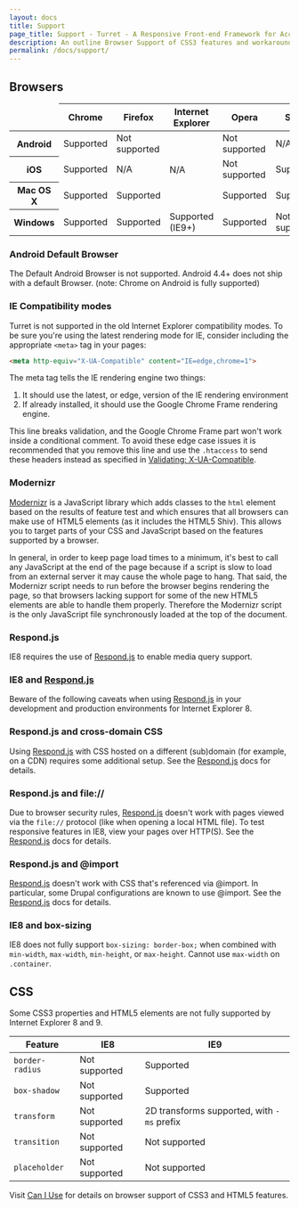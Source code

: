 ```yaml
---
layout: docs
title: Support
page_title: Support - Turret - A Responsive Front-end Framework for Accessible and Semantic Websites
description: An outline Browser Support of CSS3 features and workarounds for non-modern browsing technologies.
permalink: /docs/support/
---
```


## Browsers

<div class="table-responsive">
  <table>
    <thead>
      <tr>
        <td></td>
        <th>Chrome</th>
        <th>Firefox</th>
        <th>Internet Explorer</th>
        <th>Opera</th>
        <th>Safari</th>
      </tr>
    </thead>
    <tbody>
      <tr>
        <th>Android</th>
        <td class="is-supported">Supported</td>
        <td class="is-unsupported">Not supported</td>
        <td rowspan="3" style="vertical-align: middle;">N/A</td>
        <td class="is-unsupported">Not supported</td>
        <td>N/A</td>
      </tr>
      <tr>
        <th>iOS</th>
        <td class="is-supported">Supported</td>
        <td>N/A</td>
        <td class="is-unsupported">Not supported</td>
        <td class="is-supported">Supported</td>
      </tr>
      <tr>
        <th>Mac OS X</th>
        <td class="is-supported">Supported</td>
        <td class="is-supported">Supported</td>
        <td class="is-supported">Supported</td>
        <td class="is-supported">Supported</td>
      </tr>
      <tr>
        <th>Windows</th>
        <td class="is-supported">Supported</td>
        <td class="is-supported">Supported</td>
        <td class="is-supported">Supported (IE9+)</td>
        <td class="is-supported">Supported</td>
        <td class="is-unsupported">Not supported</td>
      </tr>
    </tbody>
  </table>
</div>

### Android Default Browser

The Default Android Browser is not supported. Android 4.4+ does not ship with a default Browser. (note: Chrome on Android is fully supported)

### IE Compatibility modes

Turret is not supported in the old Internet Explorer compatibility modes. To be sure you're using the latest rendering mode for IE, consider including the appropriate `<meta>` tag in your pages:

```html
<meta http-equiv="X-UA-Compatible" content="IE=edge,chrome=1">
```

The meta tag tells the IE rendering engine two things:

1. It should use the latest, or edge, version of the IE rendering environment
2. If already installed, it should use the Google Chrome Frame rendering engine.

This line breaks validation, and the Google Chrome Frame part won't work inside a conditional comment. To avoid these edge case issues it is recommended that you remove this line and use the `.htaccess` to send these headers instead as specified in [Validating: X-UA-Compatible](https://groups.google.com/forum/#!topic/html5boilerplate/bRtrFSrKjtI).

### Modernizr

[Modernizr](https://modernizr.com/) is a JavaScript library which adds classes to the `html` element based on the results of feature test and which ensures that all browsers can make use of HTML5 elements (as it includes the HTML5 Shiv). This allows you to target parts of your CSS and JavaScript based on the features supported by a browser.

In general, in order to keep page load times to a minimum, it's best to call any JavaScript at the end of the page because if a script is slow to load from an external server it may cause the whole page to hang. That said, the Modernizr script needs to run before the browser begins rendering the page, so that browsers lacking support for some of the new HTML5 elements are able to handle them properly. Therefore the Modernizr script is the only JavaScript file synchronously loaded at the top of the document.

### Respond.js

IE8 requires the use of [Respond.js](https://github.com/scottjehl/Respond) to enable media query support.

### IE8 and [Respond.js](https://github.com/scottjehl/Respond)

Beware of the following caveats when using [Respond.js](https://github.com/scottjehl/Respond) in your development and production environments for Internet Explorer 8.

### Respond.js and cross-domain CSS

Using [Respond.js](https://github.com/scottjehl/Respond) with CSS hosted on a different (sub)domain (for example, on a CDN) requires some additional setup. See the [Respond.js](https://github.com/scottjehl/Respond) docs for details.

### Respond.js and file://

Due to browser security rules, [Respond.js](https://github.com/scottjehl/Respond) doesn't work with pages viewed via the `file://` protocol (like when opening a local HTML file). To test responsive features in IE8, view your pages over HTTP(S). See the [Respond.js](https://github.com/scottjehl/Respond) docs for details.

### Respond.js and @import

[Respond.js](https://github.com/scottjehl/Respond) doesn't work with CSS that's referenced via @import. In particular, some Drupal configurations are known to use @import. See the [Respond.js](https://github.com/scottjehl/Respond) docs for details.

### IE8 and box-sizing

IE8 does not fully support `box-sizing: border-box;` when combined with `min-width`, `max-width`, `min-height`, or `max-height`. Cannot use `max-width` on `.container`.

## CSS

Some CSS3 properties and HTML5 elements are not fully supported by Internet Explorer 8 and 9.

<div class="table-responsive">
  <table>
    <thead>
      <tr>
        <th>Feature</th>
        <th>IE8</th>
        <th>IE9</th>
      </tr>
    </thead>
    <tbody>
      <tr>
        <td><code>border-radius</code></td>
        <td class="is-unsupported">Not supported</td>
        <td class="is-supported">Supported</td>
      </tr>
      <tr>
        <td><code>box-shadow</code></td>
        <td class="is-unsupported">Not supported</td>
        <td class="is-supported">Supported</td>
      </tr>
      <tr>
        <td><code>transform</code></td>
        <td class="is-unsupported">Not supported</td>
        <td class="is-supported">2D transforms supported, with <code>-ms</code> prefix</td>
      </tr>
      <tr>
        <td><code>transition</code></td>
        <td class="is-unsupported">Not supported</td>
        <td class="is-unsupported">Not supported</td>
      </tr>
      <tr>
        <td><code>placeholder</code></td>
        <td class="is-unsupported">Not supported</td>
        <td class="is-unsupported">Not supported</td>
      </tr>
    </tbody>
  </table>
</div>

Visit [Can I Use](http://caniuse.com/) for details on browser support of CSS3 and HTML5 features.
